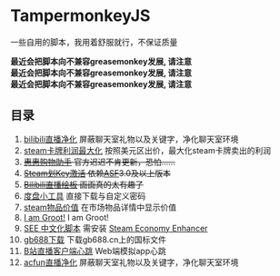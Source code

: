# TampermonkeyJS

一些自用的脚本，我用着舒服就行，不保证质量

**最近会把脚本向不兼容greasemonkey发展, 请注意**\
**最近会把脚本向不兼容greasemonkey发展, 请注意**\
**最近会把脚本向不兼容greasemonkey发展, 请注意**

## 目录

1. [bilibili直播净化](https://github.com/lzghzr/TampermonkeyJS/raw/master/BiLiveNoVIP/BiLiveNoVIP.user.js) 屏蔽聊天室礼物以及关键字，净化聊天室环境
2. [steam卡牌利润最大化](https://github.com/lzghzr/TampermonkeyJS/raw/master/SteamCardMaximumProfit/SteamCardMaximumProfit.user.js) 按照美元区出价，最大化steam卡牌卖出的利润
3. ~~[惠惠购物助手](https://github.com/lzghzr/TampermonkeyJS/raw/master/youdaoGWZS/youdaoGWZS.user.js) 官方迟迟不肯更新，恐怕……~~
4. ~~[Steam划Key激活](https://github.com/lzghzr/TampermonkeyJS/raw/master/SteamRedeemKey/SteamRedeemKey.user.js) 依赖[ASF](https://github.com/JustArchi/ArchiSteamFarm)3.0及以上版本~~
5. ~~[Bilibili直播绘板](https://github.com/lzghzr/TampermonkeyJS/raw/master/BiliDraw/BiliDraw.user.js) 画画真的太有趣了~~
6. [度盘小工具](https://github.com/lzghzr/TampermonkeyJS/raw/master/FuckBaiduPan/FuckBaiduPan.user.js) 直接下载与自定义密码
7. [steam物品价值](https://github.com/lzghzr/TampermonkeyJS/raw/master/SteamItemGoo/SteamItemGoo.user.js) 在市场物品详情中显示价值
8. [I am Groot!](https://github.com/lzghzr/TampermonkeyJS/raw/master/iamgroot/iamgroot.user.js) I am Groot!
9. [SEE 中文化脚本](https://github.com/lzghzr/TampermonkeyJS/raw/master/SEE_zh-Hans/SEE_zh-Hans.user.js) 需安装 [Steam Economy Enhancer](https://github.com/Nuklon/Steam-Economy-Enhancer/raw/master/code.user.js)
10. [gb688下载](https://github.com/lzghzr/TampermonkeyJS/raw/master/GBdownload/GBdownload.user.js) 下载gb688.cn上的国标文件
11. [B站直播客户端心跳](https://github.com/lzghzr/TampermonkeyJS/raw/master/BiliveClientHeart/BiliveClientHeart.user.js) Web端模拟app心跳
12. [acfun直播净化](https://github.com/lzghzr/TampermonkeyJS/raw/master/ACLiveNoVIP/ACLiveNoVIP.user.js) 屏蔽聊天室礼物以及关键字，净化聊天室环境